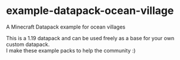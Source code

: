 # example-datapack-ocean-village
A Minecraft Datapack example for ocean villages

This is a 1.19 datapack and can be used freely as a base for your own custom datapack.  
I make these example packs to help the community :)
